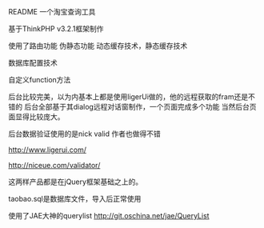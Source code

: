 README
一个淘宝查询工具

基于ThinkPHP v3.2.1框架制作

使用了路由功能 伪静态功能 动态缓存技术，静态缓存技术

数据库配置技术

自定义function方法



后台比较完美，以为内基本上都是使用ligerUi做的，他的远程获取的fram还是不错的
后台全部基于其dialog远程对话窗制作，一个页面完成多个功能
当然后台页面显得比较庞大。


后台数据验证使用的是nick valid     作者也做得不错 

http://www.ligerui.com/

http://niceue.com/validator/


这两样产品都是在jQuery框架基础之上的。

taobao.sql是数据库文件，导入后正常使用


使用了JAE大神的querylist
<http://git.oschina.net/jae/QueryList>
